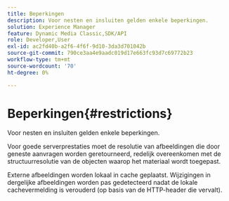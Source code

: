 ```yaml
---
title: Beperkingen
description: Voor nesten en insluiten gelden enkele beperkingen.
solution: Experience Manager
feature: Dynamic Media Classic,SDK/API
role: Developer,User
exl-id: ac2fd40b-a2f6-4f6f-9d10-3da3d701042b
source-git-commit: 790ce3aa4e9aadc019d17e663fc93d7c69772b23
workflow-type: tm+mt
source-wordcount: '70'
ht-degree: 0%

---
```


# Beperkingen{#restrictions}

Voor nesten en insluiten gelden enkele beperkingen.

Voor goede serverprestaties moet de resolutie van afbeeldingen die door geneste aanvragen worden geretourneerd, redelijk overeenkomen met de structuurresolutie van de objecten waarop het materiaal wordt toegepast.

Externe afbeeldingen worden lokaal in cache geplaatst. Wijzigingen in dergelijke afbeeldingen worden pas gedetecteerd nadat de lokale cachevermelding is verouderd (op basis van de HTTP-header die vervalt).
